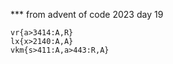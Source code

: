 *** from advent of code 2023 day 19 

```text
vr{a>3414:A,R}
lx{x>2140:A,A}
vkm{s>411:A,a>443:R,A}
```


